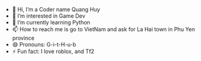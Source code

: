 - 👋 Hi, I’m a Coder name Quang Huy
- 👀 I’m interested in Game Dev
- 🌱 I’m currently learning Python
- 📫 How to reach me is go to VietNam and ask for La Hai town in Phu Yen province
- 😄 Pronouns: G-i-t-H-u-b
- ⚡ Fun fact: I love roblox, and Tf2

<!---
quanghuy2013/quanghuy2013 is a ✨ special ✨ repository because its `README.md` (this file) appears on your GitHub profile.
You can click the Preview link to take a look at your changes.
--->
